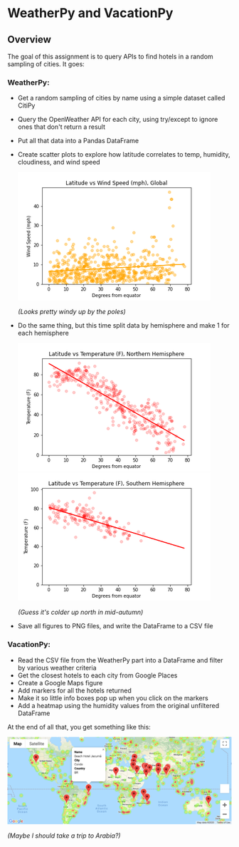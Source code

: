 # WeatherPy and VacationPy

## Overview

The goal of this assignment is to query APIs to find hotels in a random sampling of cities. It goes:

### WeatherPy:

- Get a random sampling of cities by name using a simple dataset called CitiPy
- Query the OpenWeather API for each city, using try/except to ignore ones that don't return a result
- Put all that data into a Pandas DataFrame
- Create scatter plots to explore how latitude correlates to temp, humidity, cloudiness, and wind speed

    ![Winds vs Latitude (global)](WeatherPy/output/wind_lat_global.png)

    *(Looks pretty windy up by the poles)*

- Do the same thing, but this time split data by hemisphere and make 1 for each hemisphere

    ![Temperature vs Latitude (by hemisphere)](WeatherPy/output/temp_lat_north.png)
    ![Temperature vs Latitude (by hemisphere)](WeatherPy/output/temp_lat_south.png)

    *(Guess it's colder up north in mid-autumn)*

- Save all figures to PNG files, and write the DataFrame to a CSV file

### VacationPy:

- Read the CSV file from the WeatherPy part into a DataFrame and filter by various weather criteria
- Get the closest hotels to each city from Google Places
- Create a Google Maps figure
- Add markers for all the hotels returned
- Make it so little info boxes pop up when you click on the markers
- Add a heatmap using the humidity values from the original unfiltered DataFrame

At the end of all that, you get something like this:

![Resulting Map](VacationPy/output/map_screenshot.png)

*(Maybe I should take a trip to Arabia?)*